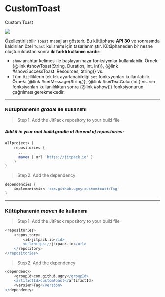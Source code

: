 # CustomToast
Custom Toast

[![](https://jitpack.io/v/ugny/customtoast.svg)](https://jitpack.io/#ugny/customtoast)

Özelleştirilebilir <code>Toast</code> mesajları gösterir. Bu kütüphane <b>API 30</b> ve sonrasında 
kaldırılan özel <code>Toast</code> kullanımı için tasarlanmıştır. Kütüphaneden 
bir nesne oluşturulduktan sonra <b>iki farklı kullanım vardır:</b>
<ul>
  <li><code>show</code> anahtar kelimesi ile başlayan hazır fonksiyonlar kullanılabilir.
  Örnek: {@link #showToast(String, Duration, int, int)}, {@link #showSuccessToast(
  Resources, String)} vs.</li>
  <li>Tüm özelliklerin tek tek ayarlanabildiği <code>set</code> fonksiyonları kullanılabilir.
  Örnek: {@link #setMessage(String)}, {@link #setTextColor(int)} vs. <code>Set</code>
  fonksiyonları kullanıldıktan sonra {@link #show()} fonksiyonunun çağrılması gerekmektedir.</li>
</ul>

******************************************************************************************

### Kütüphanenin *gradle* ile kullanımı

> Step 1. Add the JitPack repository to your build file

##### Add it in your root build.gradle at the end of repositories:

```gradle
allprojects {
    repositories {
      ...
      maven { url 'https://jitpack.io' }
    }
}
```
  
> Step 2. Add the dependency

```gradle
dependencies {
    implementation 'com.github.ugny:customtoast:Tag'
}
```

******************************************************************************************

### Kütüphanenin *maven* ile kullanımı

> Step 1. Add the JitPack repository to your build file

```gradle
<repositories>
    <repository>
        <id>jitpack.io</id>
        <url>https://jitpack.io</url>
    </repository>
</repositories>
```

> Step 2. Add the dependency

```gradle
<dependency>
    <groupId>com.github.ugny</groupId>
    <artifactId>customtoast</artifactId>
    <version>Tag</version>
</dependency>
```


